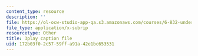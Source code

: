 ```yaml
---
content_type: resource
description: ''
file: https://ol-ocw-studio-app-qa.s3.amazonaws.com/courses/6-832-underactuated-robotics-spring-2009/172b03f02c5759ffa91a42e1bc653531_ja56bJ8ogUw.vtt
file_type: application/x-subrip
resourcetype: Other
title: 3play caption file
uid: 172b03f0-2c57-59ff-a91a-42e1bc653531
---
```

